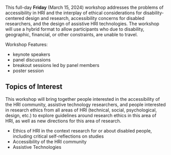This full-day **Friday** (March 15, 2024) workshop addresses the problems of accessibility in HRI and the interplay of ethical considerations for disability-centered design and research, accessibility concerns for disabled researchers, and the design of assistive HRI technologies. 
The workshop will use a hybrid format to allow participants who due to disability, geographic, financial, or other constraints, are unable to travel.

Workshop Features:
- keynote speakers
- panel discussions 
- breakout sessions led by panel members
- poster session

## Topics of Interest

This workshop will bring together people interested in the accessibility of the HRI community, assistive technology researchers, and people interested in research ethics from all areas of HRI (technical, social, psychological, design, etc.) to explore guidelines around research ethics in this area of HRI, as well as new directions for this area of research.

- Ethics of HRI in the context research for or about disabled people, including critical self-reflections on studies
- Accessibility of the HRI community
- Assistive Technologies